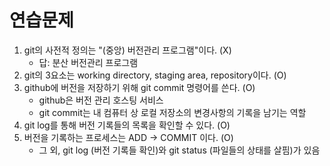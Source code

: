# 연습문제

1. git의 사전적 정의는 "(중앙) 버전관리 프로그램"이다. (X)
   - 답: 분산 버전관리 프로그램
2. git의 3요소는 working directory, staging area, repository이다. (O)
3. github에 버전을 저장하기 위해 git commit 명령어를 쓴다. (O)
   - github은 버전 관리 호스팅 서비스
   - git commit는 내 컴퓨터 상 로컬 저장소의 변경사항의 기록을 남기는 역할
4. git log를 통해 버전 기록들의 목록을 확인할 수 있다. (O)
5. 버전을 기록하는 프로세스는 ADD -> COMMIT 이다. (O)
   - 그 외, git log (버전 기록들 확인)와 git status (파일들의 상태를 살핌)가 있음